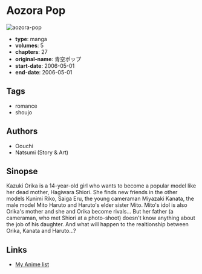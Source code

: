 # Aozora Pop

![aozora-pop](https://cdn.myanimelist.net/images/manga/1/172887.jpg)

-   **type**: manga
-   **volumes**: 5
-   **chapters**: 27
-   **original-name**: 青空ポップ
-   **start-date**: 2006-05-01
-   **end-date**: 2006-05-01

## Tags

-   romance
-   shoujo

## Authors

-   Oouchi
-   Natsumi (Story & Art)

## Sinopse

Kazuki Orika is a 14-year-old girl who wants to become a popular model like her dead mother, Hagiwara Shiori. She finds new friends in the other models Kunimi Riko, Saiga Eru, the young cameraman Miyazaki Kanata, the male model Mito Haruto and Haruto's elder sister Mito. Mito's idol is also Orika's mother and she and Orika become rivals... But her father (a cameraman, who met Shiori at a photo-shoot) doesn't know anything about the job of his daughter. And what will happen to the realtionship between Orika, Kanata and Haruto...?

## Links

-   [My Anime list](https://myanimelist.net/manga/4424/Aozora_Pop)
